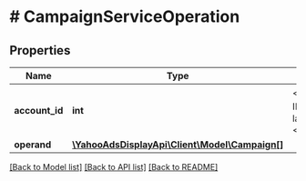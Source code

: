 # # CampaignServiceOperation

## Properties

Name | Type | Description | Notes
------------ | ------------- | ------------- | -------------
**account_id** | **int** | &lt;div lang&#x3D;\&quot;ja\&quot;&gt;アカウントIDです。&lt;/div&gt; &lt;div lang&#x3D;\&quot;en\&quot;&gt;The account ID.&lt;/div&gt; |
**operand** | [**\YahooAdsDisplayApi\Client\Model\Campaign[]**](Campaign.md) |  |

[[Back to Model list]](../../README.md#models) [[Back to API list]](../../README.md#endpoints) [[Back to README]](../../README.md)
